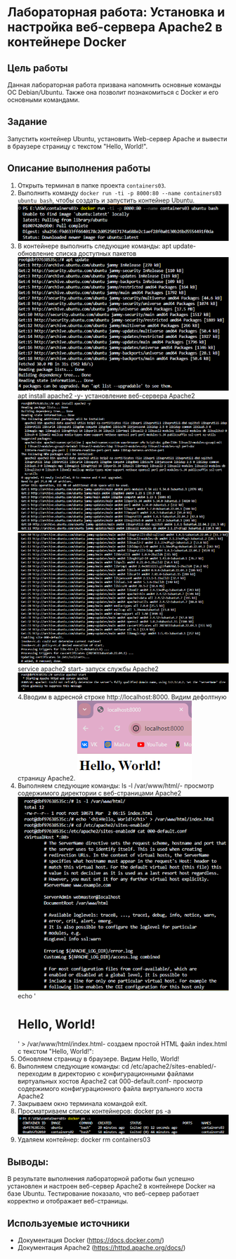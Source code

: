 # Лабораторная работа: Установка и настройка веб-сервера Apache2 в контейнере Docker

## Цель работы
Данная лабораторная работа призвана напомнить основные команды ОС Debian/Ubuntu. Также она позволит познакомиться с Docker и его основными командами.

## Задание
Запустить контейнер Ubuntu, установить Web-сервер Apache и вывести в браузере страницу с текстом "Hello, World!".

## Описание выполнения работы
1. Открыть терминал в папке проекта `containers03`.
2. Выполнить команду `docker run -ti -p 8000:80 --name containers03 ubuntu bash`, чтобы создать и запустить контейнер Ubuntu.
![2](./Снимок2.PNG)
3. В контейнере выполнить следующие команды:
apt update- обновление списка доступных пакетов
![3](./Снимок3.PNG)
apt install apache2 -y- установление веб-сервера Apache2
![4](./Снимок4.PNG)
![5](./Снимок5.PNG)
service apache2 start- запуск службы Apache2
![6](./Снимок6.PNG)
4.Вводим в адресной строке http://localhost:8000. Видим дефолтную страницу Apache2.
![1](./Снимок.PNG)
5. Выполняем следующие команды:
ls -l /var/www/html/- просмотр содержимого директории с веб-страницами Apache2
![7](./Снимок7.PNG)
echo '<h1>Hello, World!</h1>' > /var/www/html/index.html- создаем простой HTML файл index.html с текстом "Hello, World!":
6. Обновляем страницу в браузере. Видим Hello, World!
7. Выполняем следующие команды:
cd /etc/apache2/sites-enabled/- переходим в директорию с конфигурационными файлами виртуальных хостов Apache2
cat 000-default.conf- просмотр содержимого конфигурационного файла виртуального хоста Apache2
8. Закрываем окно терминала командой exit.
9. Просматриваем список контейнеров: docker ps -a
![8](./Снимок8.PNG)
10. Удаляем контейнер: docker rm containers03

## Выводы:
В результате выполнения лабораторной работы был успешно установлен и настроен веб-сервер Apache2 в контейнере Docker на базе Ubuntu. Тестирование показало, что веб-сервер работает корректно и отображает веб-страницы.

## Используемые источники
- Документация Docker (https://docs.docker.com/)
- Документация Apache2 (https://httpd.apache.org/docs/)
